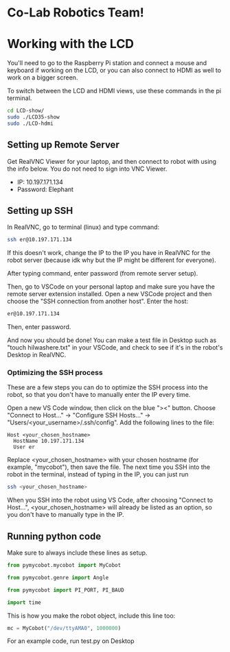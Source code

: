 # Co-Lab Robotics Team!

# Working with the LCD
You'll need to go to the Raspberry Pi station and connect a mouse and keyboard if working on the LCD, or you can also connect to HDMI as well to work on a bigger screen. 

To switch between the LCD and HDMI views, use these commands in the pi terminal.

```bash
cd LCD-show/
sudo ./LCD35-show
sudo ./LCD-hdmi

```

## Setting up Remote Server

Get RealVNC Viewer for your laptop, and then connect to robot with using the info below. You do not need to sign into VNC Viewer.

* IP: 10.197.171.134
* Password: Elephant

## Setting up SSH

In RealVNC, go to terminal (linux) and type command:

```bash
ssh er@10.197.171.134
```

If this doesn't work, change the IP to the IP you have in RealVNC for the robot server (because idk why but the IP might be different for everyone).

After typing command, enter password (from remote server setup).

Then, go to VSCode on your personal laptop and make sure you have the remote server extension installed. Open a new VSCode project and then choose the "SSH connection from another host". Enter the host:

```bash
er@10.197.171.134
```

Then, enter password.
 
And now you should be done! You can make a test file in Desktop such as "touch hiIwashere.txt" in your VSCode, and check to see if it's in the robot's Desktop in RealVNC.

### Optimizing the SSH process

These are a few steps you can do to optimize the SSH process into the robot, so that you don't have to manually enter the IP every time.

Open a new VS Code window, then click on the blue "><" button. Choose "Connect to Host..." -> "Configure SSH Hosts..." -> "Users/<your_username>/.ssh/config". Add the following lines to the file:

```
Host <your_chosen_hostname>
  HostName 10.197.171.134
  User er
```

Replace <your_chosen_hostname> with your chosen hostname (for example, "mycobot"), then save the file. The next time you SSH into the robot in the terminal, instead of typing in the IP, you can just run

```bash
ssh <your_chosen_hostname>
```

When you SSH into the robot using VS Code, after choosing "Connect to Host...", <your_chosen_hostname> will already be listed as an option, so you don't have to manually type in the IP.

## Running python code

Make sure to always include these lines as setup.

```python
from pymycobot.mycobot import MyCobot

from pymycobot.genre import Angle

from pymycobot import PI_PORT, PI_BAUD

import time
```

This is how you make the robot object, include this line too:  

```python
mc = MyCobot("/dev/ttyAMA0", 1000000)
```

For an example code, run test.py on Desktop

